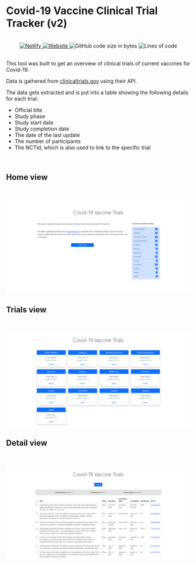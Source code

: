 # Covid-19 Vaccine Clinical Trial Tracker (v2)

<br/>

<div align="center">
  <a href="https://covid19-vaccine-trials.netlify.app/">
  
  <img alt="Netlify" src="https://img.shields.io/netlify/b4b98a04-f03a-4018-bf77-fad9ac02be4f">
  <img alt="Website" src="https://img.shields.io/website?url=https%3A%2F%2Fcovid19-vaccine-trials.netlify.app%2F">
  </a>
  <img alt="GitHub code size in bytes" src="https://img.shields.io/github/languages/code-size/BunnyTheLifeguard/covid19-vaccine-trials"> <img alt="Lines of code" src="https://img.shields.io/tokei/lines/github/BunnyTheLifeguard/covid19-vaccine-trials">
</div>

<br>

This tool was built to get an overview of clinical trials of current vaccines for Covid-19.

Data is gathered from [clinicaltrials.gov](https://www.clinicaltrials.gov) using their API.

The data gets extracted and is put into a table showing the following details for each trial:

- Official title
- Study phase
- Study start date
- Study completion date
- The date of the last update
- The number of participants
- The NCTId, which is also used to link to the specific trial

<br>

## Home view

<br>

![Screenshot home](/public/images/home.png)

## Trials view

<br>

![Screenshot details](/public/images/trials.png)

## Detail view

<br>

![Screenshot details](/public/images/details.png)
